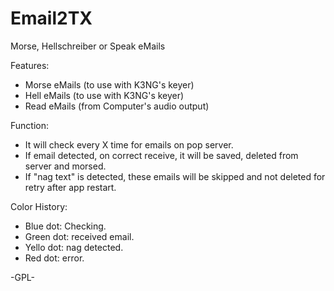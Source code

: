 # Email2TX
Morse, Hellschreiber or Speak eMails

Features:
- Morse eMails (to use with K3NG's keyer)
- Hell eMails (to use with K3NG's keyer)
- Read eMails (from Computer's audio output)

Function:
- It will check every X time for emails on pop server.
- If email detected, on correct receive, it will be saved, deleted from server and morsed.
- If "nag text" is detected, these emails will be skipped and not deleted for retry after app restart.

Color History:
- Blue dot: Checking.
- Green dot: received email.
- Yello dot: nag detected.
- Red dot: error.

-GPL-
